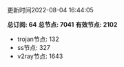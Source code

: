 更新时间2022-08-04 16:44:05

**总订阅: 64**
**总节点: 7041**
**有效节点: 2102**
- trojan节点: 132
- ss节点: 327
- v2ray节点: 1643
